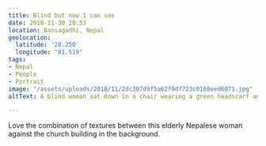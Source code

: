 ```yaml
---
title: Blind but now I can see
date: 2018-11-30 20:53
location: Bansagadhi, Nepal
geolocation:
  latitude: '28.250'
  longitude: "81.519"
tags:
- Nepal
- People
- Portrait
image: "/assets/uploads/2018/11/2dc307d9f5a62f9d7723c0168eed6071.jpg"
altText: A blind woman sat down in a chair wearing a green headscarf and red dress

---
```

Love the combination of textures between this elderly Nepalese woman against the church building in the background.